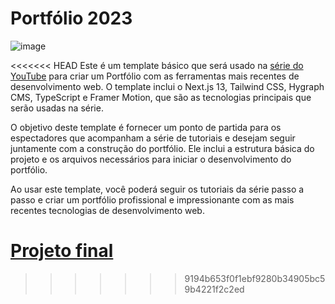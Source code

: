 # Portfólio 2023

![image](https://github.com/kcirefrz/portfolio/assets/79349878/e3dd4f22-681f-4494-8350-e6f9b0687854)

<<<<<<< HEAD
Este é um template básico que será usado na [série do YouTube](https://youtube.com/playlist?list=PLY_G6KZ7jlfU41bdaWpTsOnfCC7bmpJcL) para criar um Portfólio com as ferramentas mais recentes de desenvolvimento web. O template inclui o Next.js 13, Tailwind CSS, Hygraph CMS, TypeScript e Framer Motion, que são as tecnologias principais que serão usadas na série.

O objetivo deste template é fornecer um ponto de partida para os espectadores que acompanham a série de tutoriais e desejam seguir juntamente com a construção do portfólio. Ele inclui a estrutura básica do projeto e os arquivos necessários para iniciar o desenvolvimento do portfólio.

Ao usar este template, você poderá seguir os tutoriais da série passo a passo e criar um portfólio profissional e impressionante com as mais recentes tecnologias de desenvolvimento web.

[**Projeto final**](https://github.com/GBDev13/portfolio-tutorial-2023)
=======
[**Referência do Projeto**]:(https://github.com/GBDev13/portfolio-tutorial-2023)
>>>>>>> 9194b653f0f1ebf9280b34905bc59b4221f2c2ed
